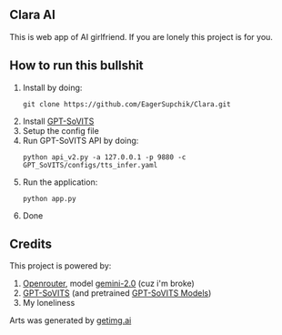 ## Clara AI
This is web app of AI girlfriend. If you are lonely this project is for you.


## How to run this bullshit
1. Install by doing:
   ```
   git clone https://github.com/EagerSupchik/Clara.git
   ```
2. Install [GPT-SoVITS](https://github.com/RVC-Boss/GPT-SoVITS.git)
3. Setup the config file
4. Run GPT-SoVITS API by doing:
   ```
   python api_v2.py -a 127.0.0.1 -p 9880 -c GPT_SoVITS/configs/tts_infer.yaml
   ```
6. Run the application:
   ```
   python app.py
   ```
7. Done

## Credits
This project is powered by:
1. [Openrouter](https://openrouter.ai/), model [gemini-2.0](https://openrouter.ai/google/gemini-2.0-flash-lite-preview-02-05:free) (cuz i'm broke)
2. [GPT-SoVITS](https://github.com/RVC-Boss/GPT-SoVITS.git) (and pretrained [GPT-SoVITS Models](https://huggingface.co/lj1995/GPT-SoVITS))
3. My loneliness

Arts was generated by [getimg.ai](getimg.ai)
